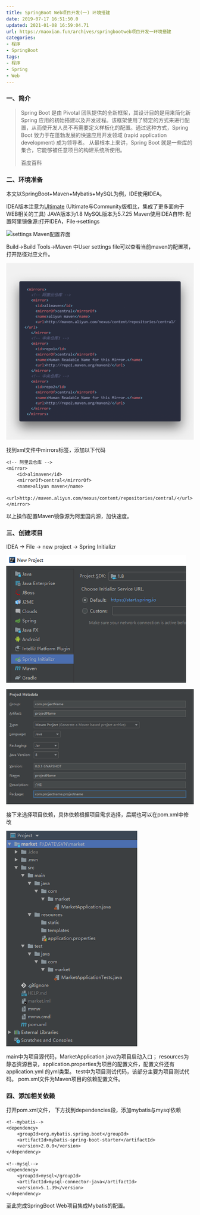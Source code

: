```yaml
---
title: SpringBoot Web项目开发(一) 环境搭建
date: 2019-07-17 16:51:50.0
updated: 2021-01-08 16:59:04.71
url: https://maoxian.fun/archives/springbootweb项目开发一环境搭建
categories: 
- 程序
- SpringBoot
tags: 
- 程序
- Spring
- Web
---
```


### 一、简介 

> Spring Boot 是由 Pivotal 团队提供的全新框架，其设计目的是用来简化新 Spring 应用的初始搭建以及开发过程。该框架使用了特定的方式来进行配置，从而使开发人员不再需要定义样板化的配置。通过这种方式，Spring Boot 致力于在蓬勃发展的快速应用开发领域 (rapid application development) 成为领导者。
> 从最根本上来讲，Spring Boot 就是一些库的集合，它能够被任意项目的构建系统所使用。
>
> 百度百科

### 二、环境准备

本文以SpringBoot+Maven+Mybatis+MySQL为例，IDE使用IDEA。

IDEA版本注意为[Ultimate](https://www.jetbrains.com/idea/download/#section=windows) (Ultimate与Community版相比，集成了更多面向于WEB相关的工具)
JAVA版本为1.8
MySQL版本为5.7.25
Maven使用IDEA自带:
配置阿里镜像源:打开IDEA，File->settings

![settings Maven配置界面](springbootweb项目开发一环境搭建/image-6f86f7b3534efc8beea3605a38cbbf89-603c10-1610093064.png)

Build->Build Tools->Maven 中User settings file可以查看当前maven的配置项，打开路径对应文件。

![img](springbootweb项目开发一环境搭建/code-1024x962-9fd180e94b6f4c39f337826276a85612-f13f0b-1610093081.png)

找到xml文件中mirrors标签，添加以下代码

```
<!-- 阿里云仓库 -->
<mirror>
	<id>alimaven</id>
	<mirrorOf>central</mirrorOf>
	<name>aliyun maven</name>
	<url>http://maven.aliyun.com/nexus/content/repositories/central/</url>
</mirror>
```

以上操作配置Maven镜像源为阿里国内源，加快速度。

### 三、创建项目

IDEA -> File -> new project -> Spring Initializr

![img](springbootweb项目开发一环境搭建/image-2-c01e335af8aa7df297d410e301476c8e-6bfc6e-1610093103.png)

![img](springbootweb项目开发一环境搭建/image-3-a14b40a6b746c315bd60a322a18f30d8-e798c4-1610093115.png)

接下来选择项目依赖，具体依赖根据项目需求选择，后期也可以在pom.xml中修改

![img](springbootweb项目开发一环境搭建/image-4-bb52f36d371102cd655b6af50120313b-ec34aa-1610093175.png)

main中为项目源代码，MarketApplication.java为项目启动入口；
resources为静态资源目录，application.properties为项目的配置文件，配置文件还有 application.yml 的yml类型。
test中为项目测试代码，该部分主要为项目测试代码。
pom.xml文件为Maven项目的依赖配置文件。

### 四、添加相关依赖

打开pom.xml文件，
下方找到dependencies段，添加mybatis与mysql依赖

```
<!--mybatis-->
<dependency>
    <groupId>org.mybatis.spring.boot</groupId>
    <artifactId>mybatis-spring-boot-starter</artifactId>
    <version>2.0.0</version>
</dependency>

<!--mysql-->
<dependency>
    <groupId>mysql</groupId>
    <artifactId>mysql-connector-java</artifactId>
    <version>5.1.39</version>
</dependency>
```

至此完成SpringBoot Web项目集成Mybatis的配置。